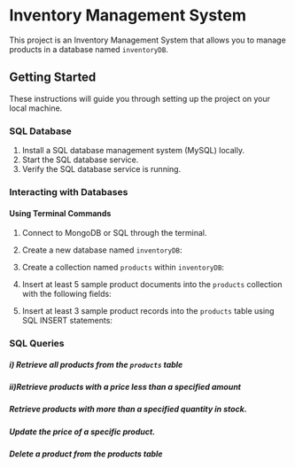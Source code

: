 # Inventory Management System

This project is an Inventory Management System that allows you to manage products in a database named `inventoryDB`.

## Getting Started

These instructions will guide you through setting up the project on your local machine.

### SQL Database

1. Install a SQL database management system (MySQL) locally.
2. Start the SQL database service.
3. Verify the SQL database service is running.

### Interacting with Databases

#### Using Terminal Commands

1. Connect to MongoDB or SQL through the terminal.

2. Create a new database named `inventoryDB`:

3. Create a collection named `products` within `inventoryDB`:

4. Insert at least 5 sample product documents into the `products` collection with the following fields:
 
6. Insert at least 3 sample product records into the `products` table using SQL INSERT statements:

### SQL Queries

##### i) Retrieve all products from the `products` table
##### ii)Retrieve products with a price less than a specified amount
##### Retrieve products with more than a specified quantity in stock.
##### Update the price of a specific product.
##### Delete a product from the products table

